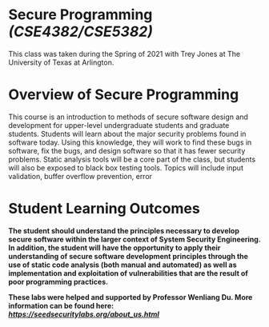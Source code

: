 # Secure Programming _(CSE4382/CSE5382)_
This class was taken during the Spring of 2021 with Trey Jones at The University of Texas at Arlington.
<h1> Overview of Secure Programming </h1>
<p>This course is an introduction to methods of secure software design and development for upper-level
undergraduate students and graduate students. Students will learn about the major security problems
found in software today. Using this knowledge, they will work to find these bugs in software, fix the bugs,
and design software so that it has fewer security problems. Static analysis tools will be a core part of the
class, but students will also be exposed to black box testing tools. Topics will include input validation,
buffer overflow prevention, error</p>
<b>
<h1> Student Learning Outcomes </h1>
<p>The student should understand the principles necessary to develop secure software within the larger
context of System Security Engineering. In addition, the student will have the opportunity to apply their
understanding of secure software development principles through the use of static code analysis (both
manual and automated) as well as implementation and exploitation of vulnerabilities that are the result of
  poor programming practices.</p>

These labs were helped and supported by Professor Wenliang Du. 
More information can be found here: *https://seedsecuritylabs.org/about_us.html*
